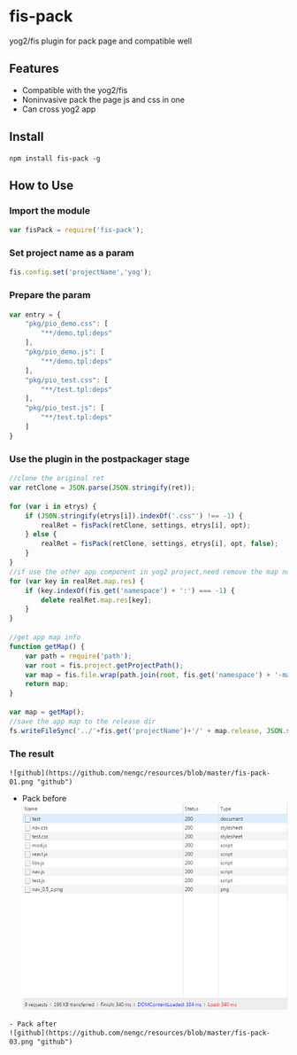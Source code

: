 # fis-pack
yog2/fis plugin for pack page and compatible well

## Features
- Compatible with the yog2/fis
- Noninvasive pack the page js and css in one
- Can cross yog2 app

## Install

```
npm install fis-pack -g
```

## How to Use

### Import the module
```js
var fisPack = require('fis-pack');
```
### Set project name as a param
```js
fis.config.set('projectName','yog');
```
### Prepare the param
```js
var entry = {
    "pkg/pio_demo.css": [
        "**/demo.tpl:deps"
    ],
    "pkg/pio_demo.js": [
        "**/demo.tpl:deps"
    ],
    "pkg/pio_test.css": [
        "**/test.tpl:deps"
    ],
    "pkg/pio_test.js": [
        "**/test.tpl:deps"
    ]
}
```
### Use the plugin in the postpackager stage
```js
//clone the original ret
var retClone = JSON.parse(JSON.stringify(ret));

for (var i in etrys) {
    if (JSON.stringify(etrys[i]).indexOf('.css"') !== -1) {
        realRet = fisPack(retClone, settings, etrys[i], opt);
    } else {
        realRet = fisPack(retClone, settings, etrys[i], opt, false);
    }
}
//if use the other app component in yog2 project,need remove the map not in the current app
for (var key in realRet.map.res) {
    if (key.indexOf(fis.get('namespace') + ':') === -1) {
        delete realRet.map.res[key];
    }
}

//get app map info
function getMap() {
    var path = require('path');
    var root = fis.project.getProjectPath();
    var map = fis.file.wrap(path.join(root, fis.get('namespace') + '-map.json'));
    return map;
}

var map = getMap();
//save the app map to the release dir
fs.writeFileSync('../'+fis.get('projectName')+'/' + map.release, JSON.stringify(realRet.map));

```
### The result
```
![github](https://github.com/nengc/resources/blob/master/fis-pack-01.png "github") 

```
- Pack before
![github](https://github.com/nengc/resources/blob/master/fis-pack-02.png "github") 

```
- Pack after
![github](https://github.com/nengc/resources/blob/master/fis-pack-03.png "github") 

